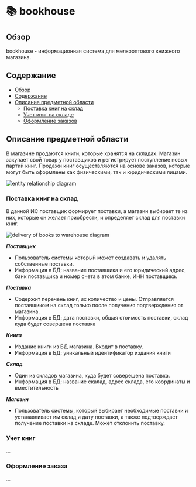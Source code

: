 # :books: bookhouse
<!--[![Static Badge](https://img.shields.io/badge/README-ru-green)]()-->
<!--[![Static Badge](https://img.shields.io/badge/README-en-red)]()-->



## <a id="overview">Обзор</a>
bookhouse - информационная система для мелкооптового книжного магазина.



## <a id="toc">Содержание</a>
* [Обзор](#overview)
* [Содержание](#toc)
* [Описание предметной области](#domain-description)
    + [Поставка книг на склад](#delivery-of-books-to-warehouse)
    + [Учет книг на складе](#-------------------)
    + [Оформление заказов](#------------------)



## <a id="domain-description">Описание предметной области</a>
В магазине продаются книги, которые хранятся на складах. Магазин закупает свой товар у поставщиков и регистрирует поступление новых партий книг. Продажи книг осуществляются на основе заказов, которые могут быть оформлены как физическими, так и юридическими лицами.

<picture>
    <source media="(prefers-color-scheme: dark)" srcset="https://www.plantuml.com/plantuml/dpng/TPF1Qjmm48RlUegXbzxo37cJeBMdiOXi2KdkOkf0qaDBeOVUMdefFVLMJDXjWfVu6KPlrB45QtMtCTXuvlz-Z_NRklH1kj3MMeZNKAaI8LG8tfeWKbaeLsXaKRurgWJhp4PZxM6hGWMokTPOGk7CriCRn23yZMgiTB86hHeCdKKmBbH626o22Xsy0lf23_4zJV6E2-b1jgox302Wx_HCJ_I7hnFjWG-k7cb7mzBdJh9kZBcvmb85PPfymhS4yvGz7UBdUCzt3pGbasqtMlaAdSWjFsXQi871aOQ4-jPQtK66_MJnmD0k0Llfi3Ajnvpvolh8vsDYZ2lHmGkpuYTUpvXDK-WoydUyOtr7J_4ZxUCzZKiUTE36X-DwgiwhGkehYywR9dF_ec6Py_mVbyRhrIB4CHJe-ukB_js_qQPF1BSicHD9vDLCw1b9mPrfBAsHdQcEvPIM44TgVf_rYMl_r93qPKZVhr6cy6_Dt3rBAXTF0bd-_Hhh3TVY4fjotY9_0G00">
    <source media="(prefers-color-scheme: light)" srcset="https://www.plantuml.com/plantuml/png/TPF1Qjmm48RlUegXbzxo37cJeBMdiOXi2KdkOkf0qaDBeOVUMdefFVLMJDXjWfVu6KPlrB45QtMtCTXuvlz-Z_NRklH1kj3MMeZNKAaI8LG8tfeWKbaeLsXaKRurgWJhp4PZxM6hGWMokTPOGk7CriCRn23yZMgiTB86hHeCdKKmBbH626o22Xsy0lf23_4zJV6E2-b1jgox302Wx_HCJ_I7hnFjWG-k7cb7mzBdJh9kZBcvmb85PPfymhS4yvGz7UBdUCzt3pGbasqtMlaAdSWjFsXQi871aOQ4-jPQtK66_MJnmD0k0Llfi3Ajnvpvolh8vsDYZ2lHmGkpuYTUpvXDK-WoydUyOtr7J_4ZxUCzZKiUTE36X-DwgiwhGkehYywR9dF_ec6Py_mVbyRhrIB4CHJe-ukB_js_qQPF1BSicHD9vDLCw1b9mPrfBAsHdQcEvPIM44TgVf_rYMl_r93qPKZVhr6cy6_Dt3rBAXTF0bd-_Hhh3TVY4fjotY9_0G00">
    <img alt="entity relationship diagram">
</picture>



### <a id="delivery-of-books-to-warehouse">Поставка книг на склад</a>

В данной ИС поставщик формирует поставки, а магазин выбирает те из них, которые он желает приобрести, и определяет склад для поставки книг.

<picture>
    <source media="(prefers-color-scheme: dark)" srcset="https://www.plantuml.com/plantuml/dpng/RLJDRjD04BxlKupIWqyj1suSKAyy0q6L4m_ngiwkjRicYd2bj0WG4XBSG0W9SUA6J9hGAb7CAupVY8bNgJTj3fQyy_tiDvwHJwsBZIl6cOWWbGc2In5ihftmnw4qmmmPZ5zfcK1kz233iOM9T2d4QfHX0aEZ9nPU8ZfXpwNAOnEF8PCAtJH7qCQbEW16HXVvCvMYaIvMGuJ7GaIed7HJw05zfdbpHNKpuqDi8IvOROJe2DzeGxTqJPKd3BG-FyD4EgdLdj5Nkg45LMosf7NpiRdajpdLNfKNWqnQpY12wv-qeZLLjF2aIMmmrOL527s_C675puqdQPEWWT3b1zNjPHLtye6ZhZpH5dcUIJI7cLlBW3U5lLv-DpCsMj1jyvwMpIMJQre2hRdmxgwbT6hbCCxESZHMgr3-Ywhsdiq1MOQZJXDa-ywfhhTjyiKRJxLE6uIZe-U9TWwJ5qBiUeBZuwUxu4-Wnmbh__KvxHL0JuHJWkDaZzrN_A7UieBxOpRD0Vgg9_njUyOjfwO_pQpvr3e_OctDZV7OkBxfgW10_xPq1kTSdD7VNPo-4jwmzUvcp4bOqWwaUSDlFZjjgDes4Drj39JboKdvUd_n8h-dSC6OleU9A3pkA3x3GQmBzH0sZFkTOzykV1cQXW1BGeKdjDMox5OoQd6uq6tvmIQ5wBs5QNyIOnmF-2nEKINyA_aF ">
    <source media="(prefers-color-scheme: light)" srcset="https://www.plantuml.com/plantuml/png/RLJDRjD04BxlKupIWqyj1suSKAyy0q6L4m_ngiwkjRicYd2bj0WG4XBSG0W9SUA6J9hGAb7CAupVY8bNgJTj3fQyy_tiDvwHJwsBZIl6cOWWbGc2In5ihftmnw4qmmmPZ5zfcK1kz233iOM9T2d4QfHX0aEZ9nPU8ZfXpwNAOnEF8PCAtJH7qCQbEW16HXVvCvMYaIvMGuJ7GaIed7HJw05zfdbpHNKpuqDi8IvOROJe2DzeGxTqJPKd3BG-FyD4EgdLdj5Nkg45LMosf7NpiRdajpdLNfKNWqnQpY12wv-qeZLLjF2aIMmmrOL527s_C675puqdQPEWWT3b1zNjPHLtye6ZhZpH5dcUIJI7cLlBW3U5lLv-DpCsMj1jyvwMpIMJQre2hRdmxgwbT6hbCCxESZHMgr3-Ywhsdiq1MOQZJXDa-ywfhhTjyiKRJxLE6uIZe-U9TWwJ5qBiUeBZuwUxu4-Wnmbh__KvxHL0JuHJWkDaZzrN_A7UieBxOpRD0Vgg9_njUyOjfwO_pQpvr3e_OctDZV7OkBxfgW10_xPq1kTSdD7VNPo-4jwmzUvcp4bOqWwaUSDlFZjjgDes4Drj39JboKdvUd_n8h-dSC6OleU9A3pkA3x3GQmBzH0sZFkTOzykV1cQXW1BGeKdjDMox5OoQd6uq6tvmIQ5wBs5QNyIOnmF-2nEKINyA_aF ">
    <img alt="delivery of books to warehouse diagram">
</picture>

**_Поставщик_**
- Пользователь системы который может создавать и удалять собственные поставки.
- Информация в БД: название поставщика и его юридический адрес, банк поставщика и номер счета в этом банке, ИНН поставщика.

**_Поставка_**
- Содержит перечень книг, их количество и цены. Отправляется поставщиком на склад только после получения подтверждения от магазина.
- Информация в БД: дата поставки, общая стоимость поставки, склад куда будет совершена поставка

**_Книга_**
- Издание книги из БД магазина. Входит в поставку.
- Информация в БД: уникальный идентификатор издания книги

**_Склад_**
- Один из складов магазина, куда будет соверешена поставка.
- Информация в БД: название скалад, адрес склада, его координаты и вместительность

**_Магазин_**
- Пользователь системы, который выбирает необходимые поставки и устанавливает им склад и дату поставки, а также подтверждает получение поставки на складе. Может отклонить поставку.


### Учет книг
...


### Оформление заказа
...


